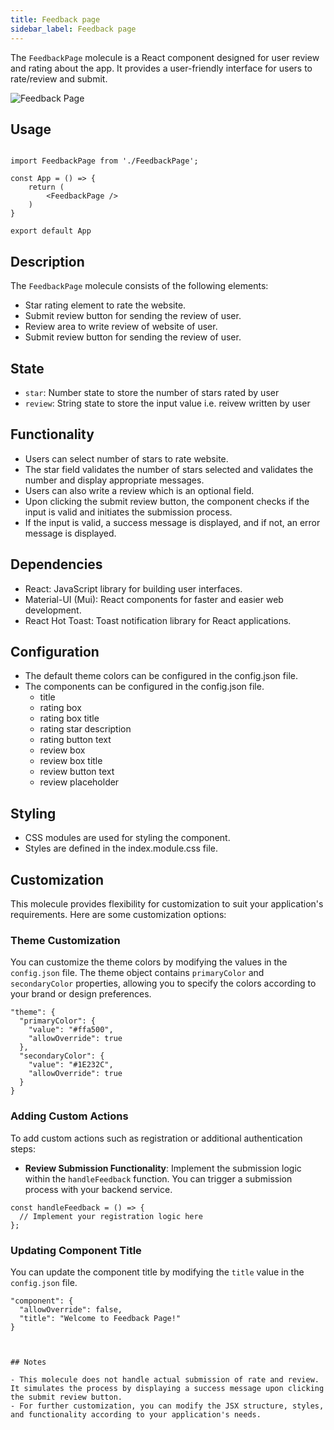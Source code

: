 ```yaml
---
title: Feedback page
sidebar_label: Feedback page
---
```


<head>
    <title> Feedback page </title>
    <meta name="description" content="your meta content goes here" /
</head>

The `FeedbackPage` molecule is a React component designed for user review and rating about the app. It provides a user-friendly interface for users to rate/review and submit.

<img src="/img/molecules/feedbackReviewAndRatingPage.png" alt="Feedback Page" />

## Usage 

```

import FeedbackPage from './FeedbackPage';

const App = () => {
    return (
        <FeedbackPage />
    )
}

export default App

```

## Description

The `FeedbackPage` molecule consists of the following elements:

- Star rating element to rate the website.
- Submit review button for sending the review of user.
- Review area to write review of website of user.
- Submit review button for sending the review of user.

## State

- `star`: Number state to store the number of stars rated by user
- `review`: String state to store the input value i.e. reivew written by user


## Functionality

- Users can select number of stars to rate website.
- The star field validates the number of stars selected and validates the number and display appropriate messages.
- Users can also write a review which is an optional field.
- Upon clicking the submit review button, the component checks if the input is valid and initiates the submission process.
- If the input is valid, a success message is displayed, and if not, an error message is displayed.


## Dependencies

- React: JavaScript library for building user interfaces.
- Material-UI (Mui): React components for faster and easier web development.
- React Hot Toast: Toast notification library for React applications.

## Configuration

- The default theme colors can be configured in the config.json file.
- The components can be configured in the config.json file.
    - title
    - rating box
    - rating box title
    - rating star description
    - rating button text
    - review box
    - review box title
    - review button text
    - review placeholder

## Styling

- CSS modules are used for styling the component.
- Styles are defined in the index.module.css file.



## Customization

This molecule provides flexibility for customization to suit your application's requirements. Here are some customization options:

### Theme Customization

You can customize the theme colors by modifying the values in the `config.json` file. The theme object contains `primaryColor` and `secondaryColor` properties, allowing you to specify the colors according to your brand or design preferences.

```
"theme": {
  "primaryColor": {
    "value": "#ffa500",
    "allowOverride": true
  },
  "secondaryColor": {
    "value": "#1E232C",
    "allowOverride": true
  }
}
```

### Adding Custom Actions

To add custom actions such as registration or additional authentication steps:

- **Review Submission Functionality**: Implement the submission logic within the `handleFeedback` function. You can trigger a submission process with your backend service.

```
const handleFeedback = () => {
  // Implement your registration logic here
};
```

### Updating Component Title
You can update the component title by modifying the `title` value in the `config.json` file.

```
"component": {
  "allowOverride": false,
  "title": "Welcome to Feedback Page!"
}



## Notes

- This molecule does not handle actual submission of rate and review. It simulates the process by displaying a success message upon clicking the submit review button.
- For further customization, you can modify the JSX structure, styles, and functionality according to your application's needs.